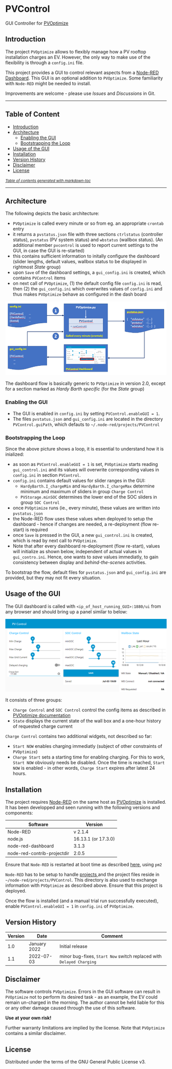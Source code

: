 # PVControl
GUI Controller for [PVOptimize](https://stefae.github.io/PVOptimize/)

## Introduction
The project `PVOptimize` allows to flexibly manage how a PV rooftop installation charges an EV. However, the only way to make use of the flexibility is through a `config.ini` file.

This project provides a GUI to control relevant aspects from a [Node-RED Dashboard](https://flows.nodered.org/node/node-red-dashboard). This GUI is an optional addition to `PVOptimize`. Some familiarity with `Node-RED` might be needed to install.

Improvements are welcome - please use *Issues* and *Discussions* in Git.

-------------
## Table of Content
  * [Introduction](#introduction)
  * [Architecture](#architecture)
    - [Enabling the GUI](#enabling-the-gui)
    - [Bootstrapping the Loop](#bootstrapping-the-loop)
  * [Usage of the GUI](#usage-of-the-gui)
  * [Installation](#installation)
  * [Version History](#version-history)
  * [Disclaimer](#disclaimer)
  * [License](#license)

<small><i><a href='http://ecotrust-canada.github.io/markdown-toc/'>Table of contents generated with markdown-toc</a></i></small>

-------------

## Architecture

The following depicts the basic architecture:
* `PVOptimize` is called every minute or so from eg. an appropriate `crontab` entry
* it returns a `pvstatus.json` file with three sections `ctrlstatus` (controller status), `pvstatus` (PV system status) and `wbstatus` (wallbox status). (An additional member `pvcontrol` is used to report current settings to the GUI, in case the GUI is re-started)
* this contains sufficient information to initally configure the dashboard (slider lengths, default values, wallbox status to be displayed in rightmost *State* group)
* upon `Save` of the dashboard settings, a `gui_config.ini` is created, which contains `PVControl` items
* on next call of `PVOptimize`, (1) the default config file `config.ini` is read, then (2) the `gui_config.ini` which overwrites values of `config.ini` and thus makes `PVOptimize` behave as configured in the dash board

![Architecture](docs/architecture.png)

The dashboard flow is basically generic to `PVOptimize` in version 2.0, except for a section marked as *Hardy Barth specific* (for the *State* group)

### Enabling the GUI

* The GUI is enabled in `config.ini` by setting `PVControl.enableGUI = 1`.
* The files `pvstatus.json` and `gui_config.ini` are located in the directory `PVControl.guiPath`, which defauts to `~/.node-red/projects/PVControl`

### Bootstrapping the Loop

Since the above picture shows a loop, it is essential to understand how it is inialized:
* as soon as `PVControl.enableGUI = 1` is set, `PVOptimize` starts reading `gui_control.ini` and its values will overwrite corresponding values in `config.ini` in section `PVControl`.
* `config.ini` contains default values for slider ranges in the GUI:
  - `HardyBarth.I_chargeMin` and `HardyBarth.I_chargeMax` determine minimum and maximum of sliders in group `Charge Control`
  - `PVStorage.minSOC` determines the lower end of the SOC sliders in group `SOC Control`
* once `PVOptimize` runs (ie., every minute), these values are written into `pvstatus.json`
* the Node-RED flow uses these values when deployed to setup the dashboard - hence if changes are needed, a re-deployment (flow re-start) is required
* once `Save` is pressed in the GUI, a new `gui_control.ini` is created, which is read by next call to `PVOptimize`.
* Note that after every dashboard re-deployment (flow re-start), values will initialize as shown below, independent of actual values in `gui_contro.ini`. Hence, one wants to *save* values immediatly, to gain consistency between display and *behind-the-scenes* activities.

To bootstrap the flow, default files for `pvstatus.json` and `gui_config.ini` are provided, but they may not fit every situation.

## Usage of the GUI

The GUI dashboard is called with `<ip_of_host_running_GUI>:1880/ui` from any browser and should bring up a panel similar to below:

![Dashboard](docs/dashboard.png)

It consists of three groups:
* `Charge Control` and `SOC Control` control the config items as described in [PVOptimize documentation](https://stefae.github.io/PVOptimize/#understanding-configuration-options-for-ev-charging-and-soc-management)
* `State` displays the current state of the wall box and a one-hour history of requested charge current

`Charge Control` contains two additional widgets, not described so far:
* `Start NOW` enables charging immediatly (subject of other constraints of `PVOptimize`)
* `Charge Start` sets a starting time for enabling charging. For this to work, `Start NOW` obviously needs be disabled. Once the time is reached, `Start NOW` is enabled - in other words, `Charge Start` expires after latest 24 hours.

## Installation
The project requires [Node-RED](https://nodered.org/docs/getting-started/raspberrypi) on the same host as [PVOptimize](https://stefae.github.io/PVOptimize/) is installed. It has been developped and seen running with the following versions and components:

| Software | Version |
|----------|---------|
| Node-RED | v 2.1.4 |
| node.js  | 16.13.1 (or 17.3.0) |
| node-red-dashboard | 3.1.3 |
| node-red-contrib-projectdir | 2.0.5 |

Ensure that `Node-RED` is restarted at boot time as described [here](https://nodered.org/docs/faq/starting-node-red-on-boot), using `pm2`

`Node-RED` has to be setup to handle [projects ](https://nodered.org/docs/user-guide/projects/) and the project files reside in `~/node-red/projects/PVControl`. This directory is also used to exchange information with `PVOptimize` as described above. Ensure that this project is deployed.

Once the flow is installed (and a manual trial run successfully executed), enable `PVControl.enableGUI = 1` in `config.ini` of `PVOptimize`. 

## Version History

| Version |Date | Comment |
|---------|-----|---------|
| 1.0     | January 2022 | Initial release |
| 1.1     | 2022-07-03   | minor bug-fixes, `Start Now` switch replaced with `Delayed Charging`

## Disclaimer
The software controls `PVOptimize`. Errors in the GUI software can result in `PVOptimize` not to perform its desired task - as an example, the EV could remain un-charged in the morning. The author cannot be held liable for this or any other damage caused through the use of this software.

**Use at your own risk!**

Further warranty limitations are implied by the license. Note that `PVOptimize` contains a similar disclaimer.

## License
Distributed under the terms of the GNU General Public License v3.
